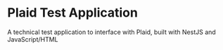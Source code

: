 # Plaid Test Application
A technical test application to interface with Plaid, built with NestJS and JavaScript/HTML